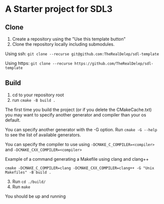 # A Starter project for SDL3

## Clone
1. Create a repository using the "Use this template button"
2. Clone the repository locally including submodules. 

Using ssh: ```git clone --recurse git@github.com:TheRealDelep/sdl-template```

Using https: ```git clone --recurse https://github.com/TheRealDelep/sdl-template```

## Build
1. cd to your repository root
2. run ```cmake -B build .```

The first time you build the project (or if you delete the CMakeCache.txt) you may want to specify another generator and compiler than your os default.

You can specify another generator with the -G option. Run ```cmake -G --help``` to see the list of available generators.

You can specify the compiler to use using ```-DCMAKE_C_COMPILER=<compiler>``` and ```-DCMAKE_CXX_COMPILER=<compiler>```

Example of a command generating a Makefile using clang and clang++ 

```cmake -DCMAKE_C_COMPILER=clang -DCMAKE_CXX_COMPILER=clang++ -G "Unix Makefiles" -B build .```

3. Run ```cd ./build/```
4. Run ```make```

You should be up and running
